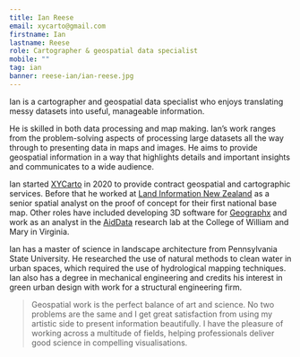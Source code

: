 ```yaml
---
title: Ian Reese
email: xycarto@gmail.com
firstname: Ian
lastname: Reese
role: Cartographer & geospatial data specialist
mobile: ""
tag: ian
banner: reese-ian/ian-reese.jpg
---
```


Ian is a cartographer and geospatial data specialist who enjoys translating messy datasets into useful, manageable information.

<!--more-->

He is skilled in both data processing and map making. Ian’s work ranges from the problem-solving aspects of processing large datasets all the way through to presenting data in maps and images. He aims to provide geospatial information in a way that highlights details and important insights and communicates to a wide audience.

Ian started [XYCarto](https://xycarto.com) in 2020 to provide contract geospatial and cartographic services. Before that he worked at [Land Information New Zealand](linz.govt.nz) as a senior spatial analyst on the proof of concept for their first national base map. Other roles have included developing 3D software for [Geographx](https://geographx.co.nz/) and work as an analyst in the [AidData](aiddata.org) research lab at the College of William and Mary in Virginia.

Ian has a master of science in landscape architecture from Pennsylvania State University. He researched the use of natural methods to clean water in urban spaces, which required the use of hydrological mapping techniques. Ian also has a degree in mechanical engineering and credits his interest in green urban design with work for a structural engineering firm.


> Geospatial work is the perfect balance of art and science. No two problems are the same and I get great satisfaction from using my artistic side to present information beautifully. I have the pleasure of working across a multitude of fields, helping professionals deliver good science in compelling visualisations.
